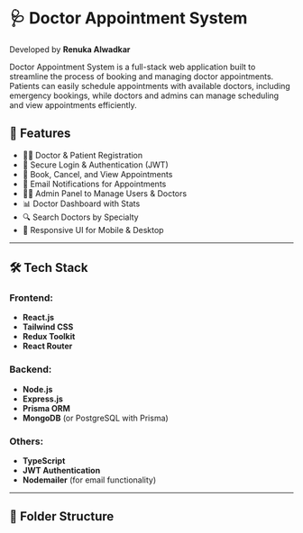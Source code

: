 # 🩺 Doctor Appointment System

Developed by **Renuka Alwadkar**

Doctor Appointment System is a full-stack web application built to streamline the process of booking and managing doctor appointments. Patients can easily schedule appointments with available doctors, including emergency bookings, while doctors and admins can manage scheduling and view appointments efficiently.


## 🚀 Features

- 🧑‍⚕️ Doctor & Patient Registration
- 🔐 Secure Login & Authentication (JWT)
- 📅 Book, Cancel, and View Appointments
- 📨 Email Notifications for Appointments
- 👩‍💻 Admin Panel to Manage Users & Doctors
- 📊 Doctor Dashboard with Stats
- 🔍 Search Doctors by Specialty
- 📱 Responsive UI for Mobile & Desktop

---

## 🛠 Tech Stack

### Frontend:
- **React.js**
- **Tailwind CSS**
- **Redux Toolkit**
- **React Router**

### Backend:
- **Node.js**
- **Express.js**
- **Prisma ORM**
- **MongoDB** (or PostgreSQL with Prisma)

### Others:
- **TypeScript**
- **JWT Authentication**
- **Nodemailer** (for email functionality)

---

## 📁 Folder Structure

